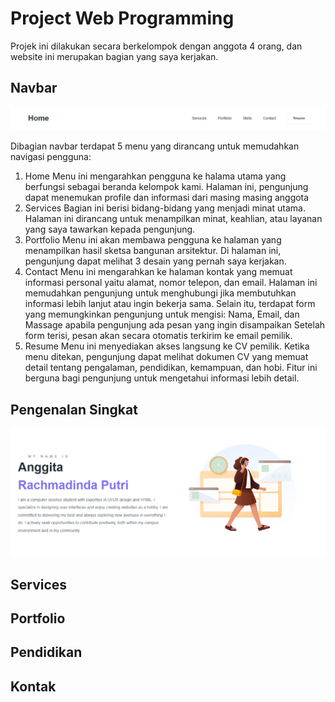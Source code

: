 # Project Web Programming

Projek ini dilakukan secara berkelompok dengan anggota 4 orang, dan website ini merupakan bagian yang saya kerjakan. 

## Navbar
![reference_image](/images/1.png)

Dibagian navbar terdapat 5 menu yang dirancang untuk memudahkan navigasi pengguna:

1. Home
   Menu ini mengarahkan pengguna ke halama utama yang berfungsi sebagai beranda kelompok kami. Halaman ini, pengunjung dapat menemukan profile dan informasi dari masing masing anggota 
2. Services
   Bagian ini berisi bidang-bidang yang menjadi minat utama. Halaman ini dirancang untuk menampilkan minat, keahlian, atau layanan yang saya tawarkan kepada pengunjung.
3. Portfolio
   Menu ini akan membawa pengguna ke halaman yang menampilkan hasil sketsa bangunan arsitektur. Di halaman ini, pengunjung dapat melihat 3 desain yang pernah saya kerjakan.
4. Contact
   Menu ini mengarahkan ke halaman kontak yang memuat informasi personal yaitu alamat, nomor telepon, dan email. Halaman ini memudahkan pengunjung untuk menghubungi jika membutuhkan informasi lebih lanjut atau ingin bekerja sama.
   Selain itu, terdapat form yang memungkinkan pengunjung untuk mengisi: Nama, Email, dan Massage apabila pengunjung ada pesan yang ingin disampaikan
   Setelah form terisi, pesan akan secara otomatis terkirim ke email pemilik.
6. Resume
   Menu ini menyediakan akses langsung ke CV pemilik. Ketika menu ditekan, pengunjung dapat melihat dokumen CV yang memuat detail tentang pengalaman, pendidikan, kemampuan, dan hobi. Fitur ini berguna bagi pengunjung untuk mengetahui informasi lebih detail.

## Pengenalan Singkat
![reference_image](/images/2.png)

## Services

## Portfolio

## Pendidikan

## Kontak
